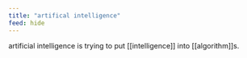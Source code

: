 ```yaml
---
title: "artifical intelligence"
feed: hide
---
```


artificial intelligence is trying to put [[intelligence]] into [[algorithm]]s. 